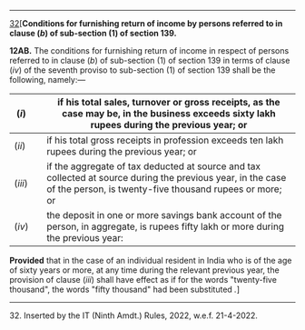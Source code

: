 ****  
  
[32](javascript:ShowFootnote\('fn32'\);)[**Conditions for furnishing return of income by persons referred to in clause (_b_) of sub-section (1) of section 139.**

**12AB.** The conditions for furnishing return of income in respect of persons referred to in clause (_b_) of sub-section (1) of section 139 in terms of clause (_iv_) of the seventh proviso to sub-section (1) of section 139 shall be the following, namely:—

(_i_)|  |  if his total sales, turnover or gross receipts, as the case may be, in the business exceeds sixty lakh rupees during the previous year; or  
---|---|---  
(_ii_)|  |  if his total gross receipts in profession exceeds ten lakh rupees during the previous year; or  
(_iii_)|  |  if the aggregate of tax deducted at source and tax collected at source during the previous year, in the case of the person, is twenty-five thousand rupees or more; or  
(_iv_)|  |  the deposit in one or more savings bank account of the person, in aggregate, is rupees fifty lakh or more during the previous year:  
  
**Provided** that in the case of an individual resident in India who is of the age of sixty years or more, at any time during the relevant previous year, the provision of clause (_iii_) shall have effect as if for the words "twenty-five thousand", the words "fifty thousand" had been substituted _._]

* * *

32\. Inserted by the IT (Ninth Amdt.) Rules, 2022, w.e.f. 21-4-2022.